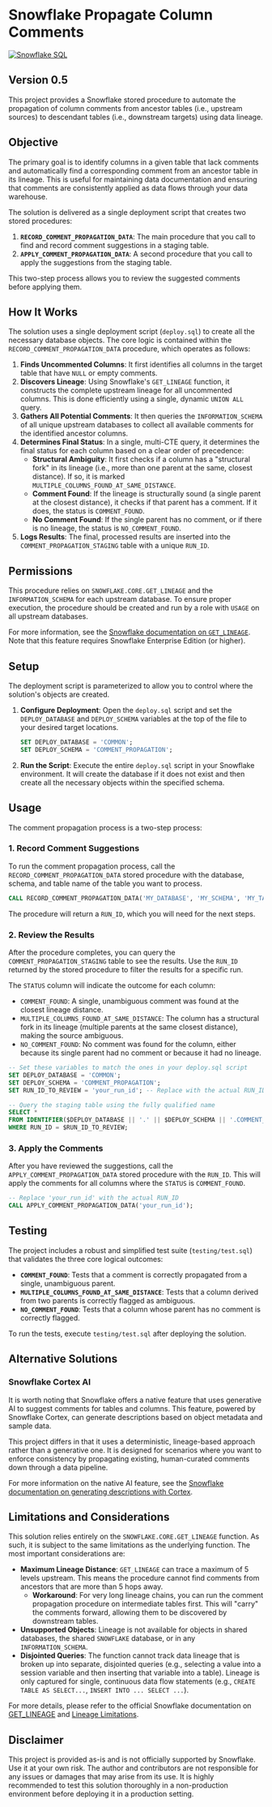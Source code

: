 # Snowflake Propagate Column Comments

[![Snowflake SQL](https://img.shields.io/badge/Snowflake-SQL-blue?logo=snowflake)](https://www.snowflake.com/)

## Version 0.5

This project provides a Snowflake stored procedure to automate the propagation of column comments from ancestor tables (i.e., upstream sources) to descendant tables (i.e., downstream targets) using data lineage.

## Objective

The primary goal is to identify columns in a given table that lack comments and automatically find a corresponding comment from an ancestor table in its lineage. This is useful for maintaining data documentation and ensuring that comments are consistently applied as data flows through your data warehouse.

The solution is delivered as a single deployment script that creates two stored procedures:

1. **`RECORD_COMMENT_PROPAGATION_DATA`**: The main procedure that you call to find and record comment suggestions in a staging table.
2. **`APPLY_COMMENT_PROPAGATION_DATA`**: A second procedure that you call to apply the suggestions from the staging table.

This two-step process allows you to review the suggested comments before applying them.

## How It Works

The solution uses a single deployment script (`deploy.sql`) to create all the necessary database objects. The core logic is contained within the `RECORD_COMMENT_PROPAGATION_DATA` procedure, which operates as follows:

1. **Finds Uncommented Columns**: It first identifies all columns in the target table that have `NULL` or empty comments.
2. **Discovers Lineage**: Using Snowflake's `GET_LINEAGE` function, it constructs the complete upstream lineage for all uncommented columns. This is done efficiently using a single, dynamic `UNION ALL` query.
3. **Gathers All Potential Comments**: It then queries the `INFORMATION_SCHEMA` of all unique upstream databases to collect all available comments for the identified ancestor columns.
4. **Determines Final Status**: In a single, multi-CTE query, it determines the final status for each column based on a clear order of precedence:
    * **Structural Ambiguity**: It first checks if a column has a "structural fork" in its lineage (i.e., more than one parent at the same, closest distance). If so, it is marked `MULTIPLE_COLUMNS_FOUND_AT_SAME_DISTANCE`.
    * **Comment Found**: If the lineage is structurally sound (a single parent at the closest distance), it checks if that parent has a comment. If it does, the status is `COMMENT_FOUND`.
    * **No Comment Found**: If the single parent has no comment, or if there is no lineage, the status is `NO_COMMENT_FOUND`.
5. **Logs Results**: The final, processed results are inserted into the `COMMENT_PROPAGATION_STAGING` table with a unique `RUN_ID`.

## Permissions

This procedure relies on `SNOWFLAKE.CORE.GET_LINEAGE` and the `INFORMATION_SCHEMA` for each upstream database. To ensure proper execution, the procedure should be created and run by a role with `USAGE` on all upstream databases.

For more information, see the [Snowflake documentation on `GET_LINEAGE`](https://docs.snowflake.com/en/sql-reference/functions/get_lineage-snowflake-core). Note that this feature requires Snowflake Enterprise Edition (or higher).

## Setup

The deployment script is parameterized to allow you to control where the solution's objects are created.

1. **Configure Deployment**: Open the `deploy.sql` script and set the `DEPLOY_DATABASE` and `DEPLOY_SCHEMA` variables at the top of the file to your desired target locations.

    ```sql
    SET DEPLOY_DATABASE = 'COMMON';
    SET DEPLOY_SCHEMA = 'COMMENT_PROPAGATION';
    ```

2. **Run the Script**: Execute the entire `deploy.sql` script in your Snowflake environment. It will create the database if it does not exist and then create all the necessary objects within the specified schema.

## Usage

The comment propagation process is a two-step process:

### 1. Record Comment Suggestions

To run the comment propagation process, call the `RECORD_COMMENT_PROPAGATION_DATA` stored procedure with the database, schema, and table name of the table you want to process.

```sql
CALL RECORD_COMMENT_PROPAGATION_DATA('MY_DATABASE', 'MY_SCHEMA', 'MY_TABLE');
```

The procedure will return a `RUN_ID`, which you will need for the next steps.

### 2. Review the Results

After the procedure completes, you can query the `COMMENT_PROPAGATION_STAGING` table to see the results. Use the `RUN_ID` returned by the stored procedure to filter the results for a specific run.

The `STATUS` column will indicate the outcome for each column:

* `COMMENT_FOUND`: A single, unambiguous comment was found at the closest lineage distance.
* `MULTIPLE_COLUMNS_FOUND_AT_SAME_DISTANCE`: The column has a structural fork in its lineage (multiple parents at the same closest distance), making the source ambiguous.
* `NO_COMMENT_FOUND`: No comment was found for the column, either because its single parent had no comment or because it had no lineage.

```sql
-- Set these variables to match the ones in your deploy.sql script
SET DEPLOY_DATABASE = 'COMMON';
SET DEPLOY_SCHEMA = 'COMMENT_PROPAGATION';
SET RUN_ID_TO_REVIEW = 'your_run_id'; -- Replace with the actual RUN_ID

-- Query the staging table using the fully qualified name
SELECT *
FROM IDENTIFIER($DEPLOY_DATABASE || '.' || $DEPLOY_SCHEMA || '.COMMENT_PROPAGATION_STAGING')
WHERE RUN_ID = $RUN_ID_TO_REVIEW;
```

### 3. Apply the Comments

After you have reviewed the suggestions, call the `APPLY_COMMENT_PROPAGATION_DATA` stored procedure with the `RUN_ID`. This will apply the comments for all columns where the `STATUS` is `COMMENT_FOUND`.

```sql
-- Replace 'your_run_id' with the actual RUN_ID
CALL APPLY_COMMENT_PROPAGATION_DATA('your_run_id');
```

## Testing

The project includes a robust and simplified test suite (`testing/test.sql`) that validates the three core logical outcomes:

* **`COMMENT_FOUND`**: Tests that a comment is correctly propagated from a single, unambiguous parent.
* **`MULTIPLE_COLUMNS_FOUND_AT_SAME_DISTANCE`**: Tests that a column derived from two parents is correctly flagged as ambiguous.
* **`NO_COMMENT_FOUND`**: Tests that a column whose parent has no comment is correctly flagged.

To run the tests, execute `testing/test.sql` after deploying the solution.

## Alternative Solutions

### Snowflake Cortex AI

It is worth noting that Snowflake offers a native feature that uses generative AI to suggest comments for tables and columns. This feature, powered by Snowflake Cortex, can generate descriptions based on object metadata and sample data.

This project differs in that it uses a deterministic, lineage-based approach rather than a generative one. It is designed for scenarios where you want to enforce consistency by propagating existing, human-curated comments down through a data pipeline.

For more information on the native AI feature, see the [Snowflake documentation on generating descriptions with Cortex](https://docs.snowflake.com/en/user-guide/ui-snowsight-cortex-descriptions).

## Limitations and Considerations

This solution relies entirely on the `SNOWFLAKE.CORE.GET_LINEAGE` function. As such, it is subject to the same limitations as the underlying function. The most important considerations are:

* **Maximum Lineage Distance**: `GET_LINEAGE` can trace a maximum of 5 levels upstream. This means the procedure cannot find comments from ancestors that are more than 5 hops away.
  * **Workaround**: For very long lineage chains, you can run the comment propagation procedure on intermediate tables first. This will "carry" the comments forward, allowing them to be discovered by downstream tables.
* **Unsupported Objects**: Lineage is not available for objects in shared databases, the shared `SNOWFLAKE` database, or in any `INFORMATION_SCHEMA`.
* **Disjointed Queries**: The function cannot track data lineage that is broken up into separate, disjointed queries (e.g., selecting a value into a session variable and then inserting that variable into a table). Lineage is only captured for single, continuous data flow statements (e.g., `CREATE TABLE AS SELECT...`, `INSERT INTO ... SELECT ...`).

For more details, please refer to the official Snowflake documentation on [GET_LINEAGE](https://docs.snowflake.com/en/sql-reference/functions/get_lineage-snowflake-core) and [Lineage Limitations](https://docs.snowflake.com/en/user-guide/ui-snowsight-lineage#limitations-and-considerations).

## Disclaimer

This project is provided as-is and is not officially supported by Snowflake. Use it at your own risk. The author and contributors are not responsible for any issues or damages that may arise from its use. It is highly recommended to test this solution thoroughly in a non-production environment before deploying it in a production setting.
